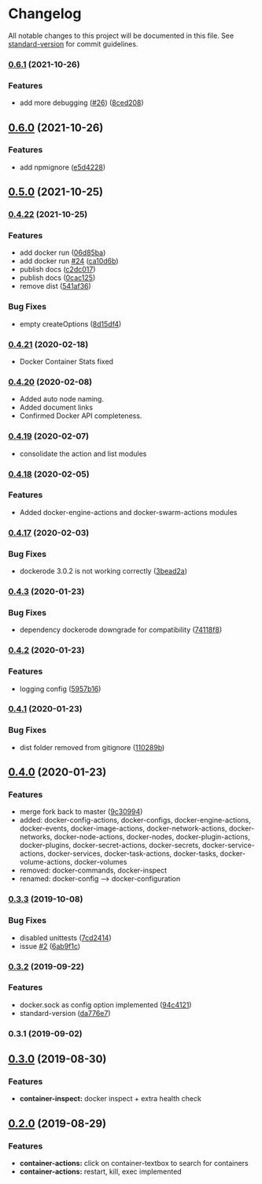 # Changelog

All notable changes to this project will be documented in this file. See [standard-version](https://github.com/conventional-changelog/standard-version) for commit guidelines.

### [0.6.1](https://github.com/naimo84/node-red-contrib-dockerode/compare/v0.6.0...v0.6.1) (2021-10-26)


### Features

* add more debugging ([#26](https://github.com/naimo84/node-red-contrib-dockerode/issues/26)) ([8ced208](https://github.com/naimo84/node-red-contrib-dockerode/commit/8ced2082f0f681d281316a6f6f263f5848d868c4))

## [0.6.0](https://github.com/naimo84/node-red-contrib-dockerode/compare/v0.5.0...v0.6.0) (2021-10-26)


### Features

* add npmignore ([e5d4228](https://github.com/naimo84/node-red-contrib-dockerode/commit/e5d4228ff0fedf7d2fb9d31ceec24341f49558cd))

## [0.5.0](https://github.com/naimo84/node-red-contrib-dockerode/compare/v0.4.22...v0.5.0) (2021-10-25)

### [0.4.22](https://github.com/naimo84/node-red-contrib-dockerode/compare/v0.4.19...v0.4.22) (2021-10-25)


### Features

* add docker run ([06d85ba](https://github.com/naimo84/node-red-contrib-dockerode/commit/06d85ba30f8d713cd0dd5307bef459404fe5f28f))
* add docker run [#24](https://github.com/naimo84/node-red-contrib-dockerode/issues/24) ([ca10d6b](https://github.com/naimo84/node-red-contrib-dockerode/commit/ca10d6b2af5dc3a6580fe1133a70075e95965883))
* publish docs ([c2dc017](https://github.com/naimo84/node-red-contrib-dockerode/commit/c2dc017e32a14f7290e4dcfd519a6ff94c635454))
* publish docs ([0cac125](https://github.com/naimo84/node-red-contrib-dockerode/commit/0cac1254dd58317d8112932e2ed5f69c6e80cda8))
* remove dist ([541af36](https://github.com/naimo84/node-red-contrib-dockerode/commit/541af3654d851efb8c7f21b853faf184b493ba35))


### Bug Fixes

* empty createOptions ([8d15df4](https://github.com/naimo84/node-red-contrib-dockerode/commit/8d15df4b840a411514b2aab5952613fff50bf672))

### [0.4.21](https://github.com/naimo84/node-red-contrib-dockerode/compare/v0.4.20...v0.4.21) (2020-02-18)
 * Docker Container Stats fixed

### [0.4.20](https://github.com/naimo84/node-red-contrib-dockerode/compare/v0.4.19...v0.4.20) (2020-02-08)

 * Added auto node naming. 
 * Added document links
 * Confirmed Docker API completeness. 

### [0.4.19](https://github.com/naimo84/node-red-contrib-dockerode/compare/v0.4.18...v0.4.19) (2020-02-07)

 * consolidate the action and list modules

### [0.4.18](https://github.com/naimo84/node-red-contrib-dockerode/compare/v0.4.17...v0.4.18) (2020-02-05)


### Features

* Added docker-engine-actions and docker-swarm-actions modules

### [0.4.17](https://github.com/naimo84/node-red-contrib-dockerode/compare/v0.4.10...v0.4.17) (2020-02-03)


### Bug Fixes

* dockerode 3.0.2 is not working correctly ([3bead2a](https://github.com/naimo84/node-red-contrib-dockerode/commit/3bead2ab6484c15107060d6ad8a7262c6b350b89))


### [0.4.3](https://github.com/naimo84/node-red-contrib-dockerode/compare/v0.4.2...v0.4.3) (2020-01-23)


### Bug Fixes

* dependency dockerode downgrade for compatibility ([74118f8](https://github.com/naimo84/node-red-contrib-dockerode/commit/74118f8c6142fa769ce4ffb9bb3cc783476b521e))

### [0.4.2](https://github.com/naimo84/node-red-contrib-dockerode/compare/v0.4.1...v0.4.2) (2020-01-23)


### Features

* logging config ([5957b16](https://github.com/naimo84/node-red-contrib-dockerode/commit/5957b16))

### [0.4.1](https://github.com/naimo84/node-red-contrib-dockerode/compare/v0.4.0...v0.4.1) (2020-01-23)


### Bug Fixes

* dist folder removed from gitignore ([110289b](https://github.com/naimo84/node-red-contrib-dockerode/commit/110289b))

## [0.4.0](https://github.com/naimo84/node-red-contrib-dockerode/compare/v0.3.3...v0.4.0) (2020-01-23)


### Features
* merge fork back to master ([9c30994](https://github.com/naimo84/node-red-contrib-dockerode/commit/9c309942cd5941eef898319dadb5431d6551433c))
* added: docker-config-actions, docker-configs, docker-engine-actions, docker-events, docker-image-actions, docker-network-actions, docker-networks, docker-node-actions, docker-nodes, docker-plugin-actions, docker-plugins, docker-secret-actions, docker-secrets, docker-service-actions, docker-services, docker-task-actions, docker-tasks, docker-volume-actions, docker-volumes
* removed: docker-commands, docker-inspect
* renamed: docker-config --> docker-configuration

### [0.3.3](https://github.com/naimo84/node-red-contrib-dockerode/compare/v0.3.2...v0.3.3) (2019-10-08)


### Bug Fixes

* disabled unittests ([7cd2414](https://github.com/naimo84/node-red-contrib-dockerode/commit/7cd2414))
* issue [#2](https://github.com/naimo84/node-red-contrib-dockerode/issues/2) ([6ab9f1c](https://github.com/naimo84/node-red-contrib-dockerode/commit/6ab9f1c))

### [0.3.2](https://github.com/naimo84/node-red-contrib-dockerode/compare/v0.3.1...v0.3.2) (2019-09-22)


### Features

* docker.sock  as config option implemented ([94c4121](https://github.com/naimo84/node-red-contrib-dockerode/commit/94c4121))
* standard-version ([da776e7](https://github.com/naimo84/node-red-contrib-dockerode/commit/da776e7))

### 0.3.1 (2019-09-02)

<a name="0.3.0"></a>
## [0.3.0](https://github.com/naimo84/node-red-contrib-dockerode/compare/v0.2.0...v0.3.0) (2019-08-30)

### Features

* **container-inspect:** docker inspect + extra health check 

<a name="0.2.0"></a>
## [0.2.0](https://github.com/naimo84/node-red-contrib-dockerode/compare/v0.1.2...v0.2.0) (2019-08-29)

### Features

* **container-actions:** click on container-textbox to search for containers
* **container-actions:** restart, kill, exec implemented